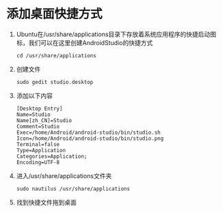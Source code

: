 # 添加桌面快捷方式

1. Ubuntu在/usr/share/applications目录下存放着系统应用程序的快捷启动图标，我们可以在这里创建AndroidStudio的快捷方式

   ` cd /usr/share/applications `

2. 创建文件 

   ` sudo gedit studio.desktop `

3. 添加以下内容

   ``` [Desktop Entry]
   [Desktop Entry]
   Name=Studio
   Name[zh_CN]=Studio
   Comment=Studio
   Exec=/home/Android/android-studio/bin/studio.sh
   Icon=/home/Android/android-studio/bin/studio.png
   Terminal=false
   Type=Application
   Categories=Application;
   Encoding=UTF-8
   ```

4. 进入/usr/share/applications文件夹

   ` sudo nautilus /usr/share/applications `

5. 找到快捷文件拖到桌面